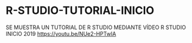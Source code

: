 # R-STUDIO-TUTORIAL-INICIO
SE MUESTRA UN TUTORIAL DE R STUDIO MEDIANTE VÍDEO
R STUDIO INICIO 2019
https://youtu.be/NUe2-HPTwIA

